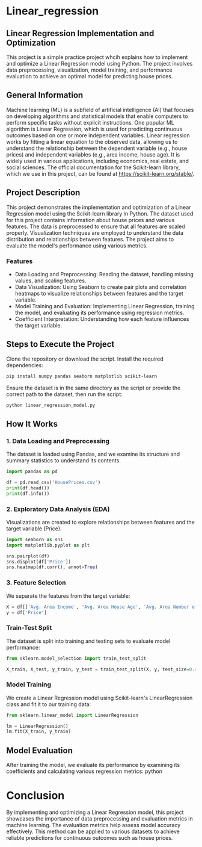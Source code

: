 # Linear_regression

## Linear Regression Implementation and Optimization
This project is a simple practice project whcih explains how to implement and optimize a Linear Regression model using Python. The project involves data preprocessing, visualization, model training, and performance evaluation to achieve an optimal model for predicting house prices.


## General Information
Machine learning (ML) is a subfield of artificial intelligence (AI) that focuses on developing algorithms and statistical models that enable computers to perform specific tasks without explicit instructions. One popular ML algorithm is Linear Regression, which is used for predicting continuous outcomes based on one or more independent variables.
Linear regression works by fitting a linear equation to the observed data, allowing us to understand the relationship between the dependent variable (e.g., house prices) and independent variables (e.g., area income, house age). It is widely used in various applications, including economics, real estate, and social sciences.
The official documentation for the Scikit-learn library, which we use in this project, can be found at https://scikit-learn.org/stable/.

## Project Description
This project demonstrates the implementation and optimization of a Linear Regression model using the Scikit-learn library in Python. The dataset used for this project contains information about house prices and various features. The data is preprocessed to ensure that all features are scaled properly. Visualization techniques are employed to understand the data distribution and relationships between features. The project aims to evaluate the model's performance using various metrics.
### Features
- Data Loading and Preprocessing: Reading the dataset, handling missing values, and scaling features.
- Data Visualization: Using Seaborn to create pair plots and correlation heatmaps to visualize relationships between features and the target variable.
- Model Training and Evaluation: Implementing Linear Regression, training the model, and evaluating its performance using regression metrics.
- Coefficient Interpretation: Understanding how each feature influences the target variable.

## Steps to Execute the Project

Clone the repository or download the script.
Install the required dependencies:
```bash
pip install numpy pandas seaborn matplotlib scikit-learn
```
Ensure the dataset is in the same directory as the script or provide the correct path to the dataset, then run the script:
```bash
python linear_regression_model.py
```
## How It Works
### 1. Data Loading and Preprocessing
The dataset is loaded using Pandas, and we examine its structure and summary statistics to understand its contents.
```python
import pandas as pd

df = pd.read_csv('HousePrices.csv')
print(df.head())
print(df.info())
```

### 2. Exploratory Data Analysis (EDA)
Visualizations are created to explore relationships between features and the target variable (Price).

```python
import seaborn as sns
import matplotlib.pyplot as plt

sns.pairplot(df)
sns.displot(df['Price'])
sns.heatmap(df.corr(), annot=True)
```

### 3. Feature Selection
We separate the features from the target variable:

```python
X = df[['Avg. Area Income', 'Avg. Area House Age', 'Avg. Area Number of Rooms', 'Avg. Area Number of Bedrooms', 'Area Population']]
y = df['Price']
``` 
### Train-Test Split
The dataset is split into training and testing sets to evaluate model performance:
```python
from sklearn.model_selection import train_test_split

X_train, X_test, y_train, y_test = train_test_split(X, y, test_size=0.4, random_state=101)
```
### Model Training
We create a Linear Regression model using Scikit-learn's LinearRegression class and fit it to our training data:
```python
from sklearn.linear_model import LinearRegression

lm = LinearRegression()
lm.fit(X_train, y_train)
```
## Model Evaluation
After training the model, we evaluate its performance by examining its coefficients and calculating various regression metrics:
python

# Conclusion
By implementing and optimizing a Linear Regression model, this project showcases the importance of data preprocessing and evaluation metrics in machine learning. The evaluation metrics help assess model accuracy effectively. This method can be applied to various datasets to achieve reliable predictions for continuous outcomes such as house prices.
